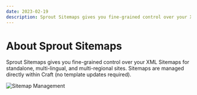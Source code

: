 ```yaml
---
date: 2023-02-19
description: Sprout Sitemaps gives you fine-grained control over your XML Sitemaps for standalone, multi-lingual, and multi-regional sites.
---
```


# About Sprout Sitemaps

Sprout Sitemaps gives you fine-grained control over your XML Sitemaps for standalone, multi-lingual, and multi-regional sites. Sitemaps are managed directly within Craft (no template updates required).

![Sitemap Management](../images/seo/xml-sitemap.png)

